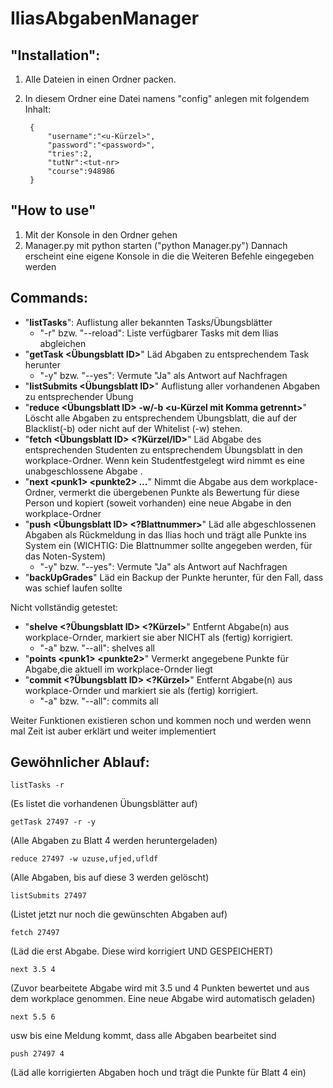 # IliasAbgabenManager

## "Installation":
1. Alle Dateien in einen Ordner packen.
2. In diesem Ordner eine Datei namens "config" anlegen mit folgendem Inhalt:


        {
            "username":"<u-Kürzel>",
            "password":"<password>",
            "tries":2,
            "tutNr":<tut-nr>
            "course":948986
        }

## "How to use"
1. Mit der Konsole in den Ordner gehen
2. Manager.py mit python starten ("python Manager.py")
Dannach erscheint eine eigene Konsole in die die Weiteren Befehle eingegeben werden

## Commands:

- "**listTasks**": Auflistung aller bekannten Tasks/Übungsblätter
  - "-r" bzw. "--reload": Liste verfügbarer Tasks mit dem Ilias abgleichen
- "**getTask \<Übungsblatt ID\>**" Läd Abgaben zu entsprechendem Task herunter
  - "-y" bzw. "--yes": Vermute "Ja" als Antwort auf Nachfragen
- "**listSubmits \<Übungsblatt ID\>**" Auflistung aller vorhandenen Abgaben zu entsprechender Übung
- "**reduce \<Übungsblatt ID\> -w/-b \<u-Kürzel mit Komma getrennt\>**" Löscht alle Abgaben zu entsprechendem Übungsblatt, die auf der Blacklist(-b) oder nicht auf der Whitelist (-w) stehen.
- "**fetch \<Übungsblatt ID\> \<?Kürzel/ID\>**" Läd Abgabe des entsprechenden Studenten zu entsprechendem Übungsblatt in den workplace-Ordner. Wenn kein Studentfestgelegt wird nimmt es eine unabgeschlossene Abgabe .
- "**next \<punk1\> \<punkte2\> ...**" Nimmt die Abgabe aus dem workplace-Ordner, vermerkt die übergebenen Punkte als Bewertung für diese Person und kopiert (soweit vorhanden) eine neue Abgabe in den workplace-Ordner
- "**push \<Übungsblatt ID\> \<?Blattnummer\>**" Läd alle abgeschlossenen Abgaben als Rückmeldung in das Ilias hoch und trägt alle Punkte ins System ein (WICHTIG: Die Blattnummer sollte angegeben werden, für das Noten-System)
  - "-y" bzw. "--yes": Vermute "Ja" als Antwort auf Nachfragen
- "**backUpGrades**" Läd ein Backup der Punkte herunter, für den Fall, dass was schief laufen sollte

Nicht vollständig getestet:
- "**shelve \<?Übungsblatt ID\> \<?Kürzel\>**" Entfernt Abgabe(n) aus workplace-Ornder, markiert sie aber NICHT als (fertig) korrigiert.
  - "-a" bzw. "--all": shelves all
- "**points \<punk1\> \<punkte2\>**" Vermerkt angegebene Punkte für Abgabe,die aktuell im workplace-Ornder liegt
- "**commit \<?Übungsblatt ID\> \<?Kürzel\>**" Entfernt Abgabe(n) aus workplace-Ornder und markiert sie  als (fertig) korrigiert.
  - "-a" bzw. "--all": commits all


Weiter Funktionen existieren schon und kommen noch und werden wenn mal Zeit ist auber erklärt und weiter implementiert

## Gewöhnlicher Ablauf:


    listTasks -r 


(Es listet die vorhandenen Übungsblätter auf)

    getTask 27497 -r -y

(Alle Abgaben zu Blatt 4 werden heruntergeladen)

    reduce 27497 -w uzuse,ufjed,ufldf 

(Alle Abgaben, bis auf diese 3 werden gelöscht)

    listSubmits 27497 

(Listet jetzt nur noch die gewünschten Abgaben auf)

    fetch 27497 

(Läd die erst Abgabe. Diese wird korrigiert UND GESPEICHERT)

    next 3.5 4 

(Zuvor bearbeitete Abgabe wird mit 3.5 und 4 Punkten bewertet und aus dem workplace genommen. Eine neue Abgabe wird automatisch geladen)

    next 5.5 6 

usw bis eine Meldung kommt, dass alle Abgaben bearbeitet sind

    push 27497 4 

(Läd alle korrigierten Abgaben hoch und trägt die Punkte für Blatt 4 ein)
